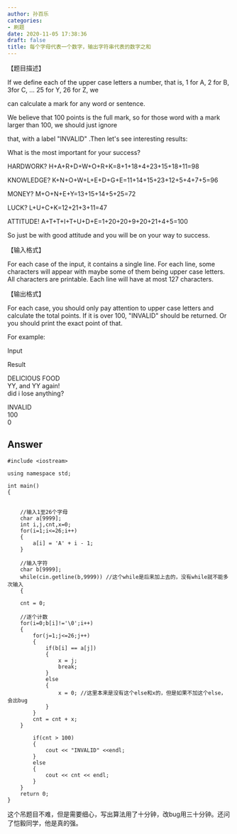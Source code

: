 ```yaml
---
author: 孙百乐
categories:
- 刷题
date: 2020-11-05 17:38:36
draft: false
title: 每个字母代表一个数字，输出字符串代表的数字之和
---
```


【题目描述】

If we define each of the upper case letters a number, that is, 1 for A, 2 for B, 3for C, ... 25 for Y, 26 for Z, we

can calculate a mark for any word or sentence.

We believe that 100 points is the full mark, so for those word with a mark larger than 100, we should just ignore

that, with a label "INVALID" .Then let's see interesting results:

What is the most important for your success?

HARDWORK? H+A+R+D+W+O+R+K=8+1+18+4+23+15+18+11=98

KNOWLEDGE? K+N+O+W+L+E+D+G+E=11+14+15+23+12+5+4+7+5=96

MONEY? M+O+N+E+Y=13+15+14+5+25=72

LUCK? L+U+C+K=12+21+3+11=47

ATTITUDE! A+T+T+I+T+U+D+E=1+20+20+9+20+21+4+5=100

So just be with good attitude and you will be on your way to success.

【输入格式】

For each case of the input, it contains a single line. For each line, some characters will appear with maybe some of them being upper case letters. All characters are printable. Each line will have at most 127 characters.

【输出格式】

For each case, you should only pay attention to upper case letters and calculate the total points. If it is over 100, "INVALID" should be returned. Or you should print the exact point of that.

For example:

Input

Result

DELICIOUS FOOD  
YY, and YY again!  
did i lose anything?

INVALID  
100  
0

## Answer

```
#include <iostream>

using namespace std;

int main()
{


    //输入1至26个字母
    char a[9999];
    int i,j,cnt,x=0;
    for(i=1;i<=26;i++)
    {
        a[i] = 'A' + i - 1;
    }

    //输入字符
    char b[9999];
    while(cin.getline(b,9999)) //这个while是后来加上去的，没有while就不能多次输入
    {

    cnt = 0;

    //逐个计数
    for(i=0;b[i]!='\0';i++)
    {
        for(j=1;j<=26;j++)
        {
            if(b[i] == a[j])
            {
                x = j;  
                break;
            }
            else
            {
                x = 0; //这里本来是没有这个else和x的，但是如果不加这个else，会出bug
            }
        }
        cnt = cnt + x;
    }

        if(cnt > 100)
        {
            cout << "INVALID" <<endl;
        }
        else
        {
            cout << cnt << endl;
        }
    }
    return 0;
}
```

这个吊题目不难，但是需要细心，写出算法用了十分钟，改bug用三十分钟。还问了恺毅同学，他是真的强。